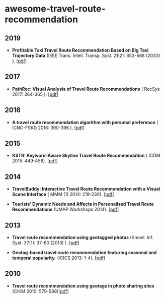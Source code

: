# awesome-travel-route-recommendation

## 2019

- **Profitable Taxi Travel Route Recommendation Based on Big Taxi Trajectory Data** (IEEE Trans. Intell. Transp. Syst. 21(2): 653-668 (2020)
). [[pdf](https://ieeexplore.ieee.org/document/8654209/)]

## 2017

- **PathRec: Visual Analysis of Travel Route Recommendations** (  RecSys 2017: 364-365
). [[pdf](https://dl.acm.org/doi/10.1145/3109859.3109983)]

## 2016

- **A travel route recommendation algorithm with personal preference** (  ICNC-FSKD 2016: 390-396
). [[pdf](https://doi.org/10.1109/FSKD.2016.7603205)]


## 2015

- **KSTR: Keyword-Aware Skyline Travel Route Recommendation** (  ICDM 2015: 449-458). [[pdf](https://doi.org/10.1109/ICDM.2015.37)]


## 2014

- **TravelBuddy: Interactive Travel Route Recommendation with a Visual Scene Interface** ( MMM (1) 2014: 219-230). [[pdf](https://link.springer.com/chapter/10.1007%2F978-3-319-04114-8_19)]


- **Tourists' Dynamic Needs and Affects in Personalised Travel Route Recommendations** (UMAP Workshops 2014). [[pdf](http://ceur-ws.org/Vol-1181/pros2014_paper_02.pdf)]

## 2013

- **Travel route recommendation using geotagged photos** (Knowl. Inf. Syst. 37(1): 37-60 (2013)
). [[pdf](https://doi.org/10.1007/s10115-012-0580-z)]

- **Geotag-based travel route recommendation featuring seasonal and temporal popularity.** (ICICS 2013: 1-4). [[pdf](https://ieeexplore.ieee.org/document/6782963)]

## 2010

- **Travel route recommendation using geotags in photo sharing sites** (CIKM 2010: 579-588)[[pdf](https://doi.org/10.1145/1871437.1871513)]

